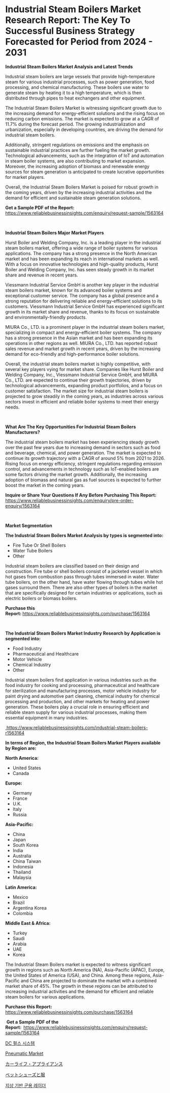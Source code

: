 <p><h1>Industrial Steam Boilers Market Research Report: The Key To Successful Business Strategy Forecasted for Period from 2024 - 2031</h1></p><p><strong>Industrial Steam Boilers Market Analysis and Latest Trends</strong></p>
<p><p>Industrial steam boilers are large vessels that provide high-temperature steam for various industrial processes, such as power generation, food processing, and chemical manufacturing. These boilers use water to generate steam by heating it to a high temperature, which is then distributed through pipes to heat exchangers and other equipment.</p><p>The Industrial Steam Boilers Market is witnessing significant growth due to the increasing demand for energy-efficient solutions and the rising focus on reducing carbon emissions. The market is expected to grow at a CAGR of 11.7% during the forecast period. The growing industrialization and urbanization, especially in developing countries, are driving the demand for industrial steam boilers.</p><p>Additionally, stringent regulations on emissions and the emphasis on sustainable industrial practices are further fueling the market growth. Technological advancements, such as the integration of IoT and automation in steam boiler systems, are also contributing to market expansion. Moreover, the increasing adoption of biomass and renewable energy sources for steam generation is anticipated to create lucrative opportunities for market players.</p><p>Overall, the Industrial Steam Boilers Market is poised for robust growth in the coming years, driven by the increasing industrial activities and the demand for efficient and sustainable steam generation solutions.</p></p>
<p><strong>Get a Sample PDF of the Report:&nbsp;</strong> <a href="https://www.reliablebusinessinsights.com/enquiry/request-sample/1563164">https://www.reliablebusinessinsights.com/enquiry/request-sample/1563164</a></p>
<p>&nbsp;</p>
<p><strong>Industrial Steam Boilers Major Market Players</strong></p>
<p><p>Hurst Boiler and Welding Company, Inc. is a leading player in the industrial steam boilers market, offering a wide range of boiler systems for various applications. The company has a strong presence in the North American market and has been expanding its reach in international markets as well. With a focus on innovative technologies and high-quality products, Hurst Boiler and Welding Company, Inc. has seen steady growth in its market share and revenue in recent years.</p><p>Viessmann Industrial Service GmbH is another key player in the industrial steam boilers market, known for its advanced boiler systems and exceptional customer service. The company has a global presence and a strong reputation for delivering reliable and energy-efficient solutions to its customers. Viessmann Industrial Service GmbH has experienced significant growth in its market share and revenue, thanks to its focus on sustainable and environmentally-friendly products.</p><p>MIURA Co., LTD. is a prominent player in the industrial steam boilers market, specializing in compact and energy-efficient boiler systems. The company has a strong presence in the Asian market and has been expanding its operations in other regions as well. MIURA Co., LTD. has reported robust sales revenue and market growth in recent years, driven by the increasing demand for eco-friendly and high-performance boiler solutions.</p><p>Overall, the industrial steam boilers market is highly competitive, with several key players vying for market share. Companies like Hurst Boiler and Welding Company, Inc., Viessmann Industrial Service GmbH, and MIURA Co., LTD. are expected to continue their growth trajectories, driven by technological advancements, expanding product portfolios, and a focus on customer satisfaction. The market size for industrial steam boilers is projected to grow steadily in the coming years, as industries across various sectors invest in efficient and reliable boiler systems to meet their energy needs.</p></p>
<p>&nbsp;</p>
<p><strong>What Are The Key Opportunities For Industrial Steam Boilers Manufacturers?</strong></p>
<p><p>The industrial steam boilers market has been experiencing steady growth over the past few years due to increasing demand in sectors such as food and beverage, chemical, and power generation. The market is expected to continue its growth trajectory with a CAGR of around 5% from 2021 to 2026. Rising focus on energy efficiency, stringent regulations regarding emission control, and advancements in technology such as IoT-enabled boilers are some factors driving the market growth. Additionally, the increasing adoption of biomass and natural gas as fuel sources is expected to further boost the market in the coming years.</p></p>
<p><strong>Inquire or Share Your Questions If Any Before Purchasing This Report:</strong> <a href="https://www.reliablebusinessinsights.com/enquiry/pre-order-enquiry/1563164">https://www.reliablebusinessinsights.com/enquiry/pre-order-enquiry/1563164</a></p>
<p>&nbsp;</p>
<p><strong>Market Segmentation</strong></p>
<p><strong>The Industrial Steam Boilers Market Analysis by types is segmented into:</strong></p>
<p><ul><li>Fire Tube Or Shell Boilers</li><li>Water Tube Boilers</li><li>Other</li></ul></p>
<p><p>Industrial steam boilers are classified based on their design and construction. Fire tube or shell boilers consist of a jacketed vessel in which hot gases from combustion pass through tubes immersed in water. Water tube boilers, on the other hand, have water flowing through tubes while hot gases surround them. There are also other types of boilers in the market that are specifically designed for certain industries or applications, such as electric boilers or biomass boilers.</p></p>
<p><strong>Purchase this Report:&nbsp;</strong><a href="https://www.reliablebusinessinsights.com/purchase/1563164">https://www.reliablebusinessinsights.com/purchase/1563164</a></p>
<p>&nbsp;</p>
<p><strong>The Industrial Steam Boilers Market Industry Research by Application is segmented into:</strong></p>
<p><ul><li>Food Industry</li><li>Pharmaceutical and Healthcare</li><li>Motor Vehicle</li><li>Chemical Industry</li><li>Other</li></ul></p>
<p><p>Industrial steam boilers find application in various industries such as the food industry for cooking and processing, pharmaceutical and healthcare for sterilization and manufacturing processes, motor vehicle industry for paint drying and automotive part cleaning, chemical industry for chemical processing and production, and other markets for heating and power generation. These boilers play a crucial role in ensuring efficient and reliable steam supply for various industrial processes, making them essential equipment in many industries.</p></p>
<p><a href="https://www.reliablebusinessinsights.com/industrial-steam-boilers-r1563164">&nbsp;https://www.reliablebusinessinsights.com/industrial-steam-boilers-r1563164</a></p>
<p><strong>In terms of Region, the Industrial Steam Boilers Market Players available by Region are:</strong></p>
<p>
    <p> <strong> North America: </strong>
        <ul>
            <li>United States</li>
            <li>Canada</li>
        </ul>
        </p> 
    <p> <strong> Europe: </strong>
        <ul>
            <li>Germany</li>
            <li>France</li>
            <li>U.K.</li>
            <li>Italy</li>
            <li>Russia</li>
        </ul>
        </p> 
    <p> <strong> Asia-Pacific: </strong>
        <ul>
            <li>China</li>
            <li>Japan</li>
            <li>South Korea</li>
            <li>India</li>
            <li>Australia</li>
            <li>China Taiwan</li>
            <li>Indonesia</li>
            <li>Thailand</li>
            <li>Malaysia</li>
        </ul>
        </p> 
    <p> <strong> Latin America: </strong>
        <ul>
            <li>Mexico</li>
            <li>Brazil</li>
            <li>Argentina Korea</li>
            <li>Colombia</li>
        </ul>
        </p> 
    <p> <strong> Middle East & Africa: </strong>
        <ul>
            <li>Turkey</li>
            <li>Saudi</li>
            <li>Arabia</li>
            <li>UAE</li>
            <li>Korea</li>
        </ul>
    </p>
    </p>
<p><p>The Industrial Steam Boilers market is expected to witness significant growth in regions such as North America (NA), Asia-Pacific (APAC), Europe, the United States of America (USA), and China. Among these regions, Asia-Pacific and China are projected to dominate the market with a combined market share of 45%. The growth in these regions can be attributed to increasing industrial activities and the demand for efficient and reliable steam boilers for various applications.</p></p>
<p><strong>Purchase this Report: </strong><a href="https://www.reliablebusinessinsights.com/purchase/1563164">https://www.reliablebusinessinsights.com/purchase/1563164</a></p>
<p>&nbsp;<strong>Get a Sample PDF of the Report:&nbsp;&nbsp;</strong><a href="https://www.reliablebusinessinsights.com/enquiry/request-sample/1563164">https://www.reliablebusinessinsights.com/enquiry/request-sample/1563164</a></p>
<p><strong></strong></p>
<p><p><a href="https://github.com/fredrickeglers/Market-Research-Report-List-2/blob/main/5461892171590.md">DC 펄스 시스템</a></p><p><a href="https://github.com/nafisalvee228/Market-Research-Report-List-1/blob/main/pneumatic-market.md">Pneumatic Market</a></p><p><a href="https://github.com/DayanaRunolfsdottir/Market-Research-Report-List-1/blob/main/8176355159919.md">カーライフ・アプライアンス</a></p><p><a href="https://github.com/VinceMarvin1/Market-Research-Report-List-1/blob/main/3646573159918.md">ペットシューズと服</a></p><p><a href="https://github.com/bunxhcci35271755/Market-Research-Report-List-2/blob/main/5569532171589.md">지상 기반 군용 레이더</a></p></p>